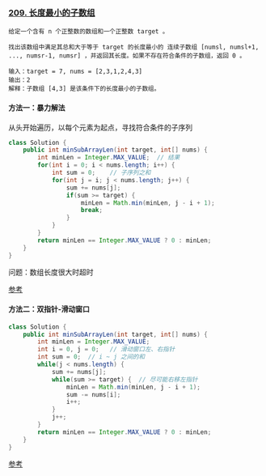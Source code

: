 

### [209. 长度最小的子数组](https://leetcode.cn/problems/minimum-size-subarray-sum/)

```
给定一个含有 n 个正整数的数组和一个正整数 target 。

找出该数组中满足其总和大于等于 target 的长度最小的 连续子数组 [numsl, numsl+1, ..., numsr-1, numsr] ，并返回其长度。如果不存在符合条件的子数组，返回 0 。

输入：target = 7, nums = [2,3,1,2,4,3]
输出：2
解释：子数组 [4,3] 是该条件下的长度最小的子数组。
```

#### 方法一：暴力解法

从头开始遍历，以每个元素为起点，寻找符合条件的子序列

```java
class Solution {
    public int minSubArrayLen(int target, int[] nums) {
        int minLen = Integer.MAX_VALUE;  // 结果
        for(int i = 0; i < nums.length; i++) {
            int sum = 0;	// 子序列之和
            for(int j = i; j < nums.length; j++) {
                sum += nums[j];
                if(sum >= target) {
                    minLen = Math.min(minLen, j - i + 1);
                    break;
                }
            }
        }
        return minLen == Integer.MAX_VALUE ? 0 : minLen;
    }
}
```

问题：数组长度很大时超时

[参考](https://programmercarl.com/0209.长度最小的子数组.html#暴力解法)

#### 方法二：双指针-滑动窗口

```java
class Solution {
    public int minSubArrayLen(int target, int[] nums) {
        int minLen = Integer.MAX_VALUE;
        int i = 0, j = 0;	// 滑动窗口左、右指针
        int sum = 0;  // i ~ j 之间的和
        while(j < nums.length) {
            sum += nums[j];
            while(sum >= target) {	// 尽可能右移左指针
                minLen = Math.min(minLen, j - i + 1);
                sum -= nums[i];
                i++;
            }
            j++;
        }
        return minLen == Integer.MAX_VALUE ? 0 : minLen;
    }
}
```

[参考](https://programmercarl.com/0209.长度最小的子数组.html#相关题目推荐)

